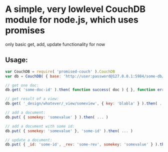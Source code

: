 # A simple, very lowlevel CouchDB module for node.js, which uses promises

only basic get, add, update functionality for now

## Usage:

``` javascript
var CouchDB = require( 'promised-couch' ).CouchDB
var db = CouchDB( { base: 'http://user:password@127.0.0.1:5984/some-db/' } )

// get one doc:
db.get( 'some-doc-id' ).then( function success( doc ) { }, function error( err ) {} )

// get result of a view:
db.get( '_design/whatever/_view/someview', { key: 'blabla' } ).then( ... )

// add a document:
db.put( { somekey: 'somevalue' } ).then( ... )

// add a document with some id:
db.put( { somekey: 'somevalue' }, 'some-id' ).then( ... )

// update a document:
db.put( { _id: 'some-id', _rev: 'some-rev', somekey: 'somevalue' } ).then( ... )
```
